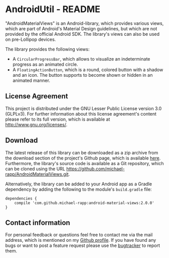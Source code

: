 # AndroidUtil - README

"AndroidMaterialViews" is an Android-library, which provides various views, which are part of Android's Material Design guidelines, but which are not provided by the official Android SDK. The library's views can also be used on pre-Lollipop devices.

The library provides the following views:

- A `CircularProgressBar`, which allows to visualize an indeterminate progress as an animated circle.
- A `FloatingActionButton`, which is a round, colored button with a shadow and an icon. The button supports to become shown or hidden in an animated manner.

## License Agreement

This project is distributed under the GNU Lesser Public License version 3.0 (GLPLv3). For further information about this license agreement's content please refer to its full version, which is available at http://www.gnu.org/licenses/.

## Download

The latest release of this library can be downloaded as a zip archive from the download section of the project's Github page, which is available [here](https://github.com/michael-rapp/AndroidMaterialViews/releases). Furthermore, the library's source code is available as a Git repository, which can be cloned using the URL https://github.com/michael-rapp/AndroidMaterialViews.git.

Alternatively, the library can be added to your Android app as a Gradle dependency by adding the following to the module's `build.gradle` file:

```
dependencies {
    compile 'com.github.michael-rapp:android-material-views:2.0.0'
}
```

## Contact information

For personal feedback or questions feel free to contact me via the mail address, which is mentioned on my [Github profile](https://github.com/michael-rapp). If you have found any bugs or want to post a feature request please use the [bugtracker](https://github.com/michael-rapp/AndroidMaterialViews/issues) to report them.